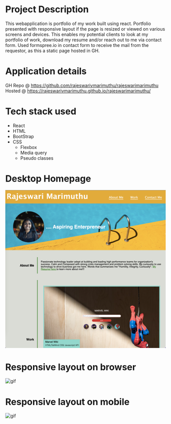 # Project Description
This webapplication is portfolio of my work built using react. Portfolio presented with responsive layout if the page is resized or viewed on various screens and devices. This enables my potential clients to look at my portfolio of work, download my resume and/or reach out to me via contact form. Used formspree.io in contact form to receive the mail from the requestor, as this a static page hosted in GH. 

# Application details 
GH Repo @ https://github.com/rajeswarivmarimuthu/rajeswarimarimuthu <br/>
Hosted  @ https://rajeswarivmarimuthu.github.io/rajeswarimarimuthu/

# Tech stack used
- React
- HTML
- BootStrap
- CSS 
    - Flexbox
    - Media query 
    - Pseudo classes


# Desktop Homepage 
![image](/assets/images/Homepage-screenshot.png)

# Responsive layout on browser
![gif](/assets/images/respnsive-while-resizing.gif)

# Responsive layout on mobile
![gif](/assets/images/mobile-responsive-layout.gif)
